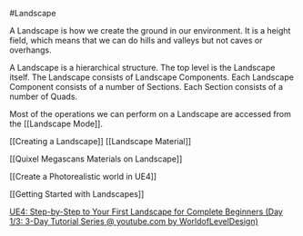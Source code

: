 #Landscape

A Landscape is how we create the ground in our environment.
It is a height field, which means that we can do hills and valleys but not caves or overhangs.

A Landscape is a hierarchical structure.
The top level is the Landscape itself.
The Landscape consists of Landscape Components.
Each Landscape Component consists of a number of Sections.
Each Section consists of a number of Quads.

Most of the operations we can perform on a Landscape are accessed from the [[Landscape Mode]].

[[Creating a Landscape]]
[[Landscape Material]]

[[Quixel Megascans Materials on Landscape]]

[[Create a Photorealistic world in UE4]]

[[Getting Started with Landscapes]]

[UE4: Step-by-Step to Your First Landscape for Complete Beginners (Day 1/3: 3-Day Tutorial Series @ youtube.com by WorldofLevelDesign)](https://www.youtube.com/watch?v=CWHV8-cVYTA)

